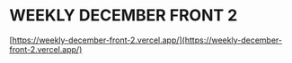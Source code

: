 # WEEKLY DECEMBER FRONT 2

[https://weekly-december-front-2.vercel.app/](https://weekly-december-front-2.vercel.app/)
